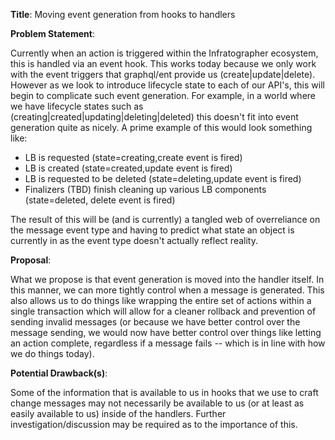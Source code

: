 **Title**: Moving event generation from hooks to handlers

**Problem Statement**:

Currently when an action is triggered within the Infratographer ecosystem, this is handled via an event hook. 
This works today because we only work with the event triggers that graphql/ent provide us (create|update|delete).
However as we look to introduce lifecycle state to each of our API's, this will begin to complicate such event generation. 
For example, in a world where we have lifecycle states such as (creating|created|updating|deleting|deleted) this doesn't fit into event generation quite as nicely. 
A prime example of this would look something like:
- LB is requested (state=creating,create event is fired)
- LB is created (state=created,update event is fired)
- LB is requested to be deleted (state=deleting,update event is fired)
- Finalizers (TBD) finish cleaning up various LB components (state=deleted, delete event is fired)

The result of this will be (and is currently) a tangled web of overreliance on the message event type and having to predict what state an object is currently in as the event type doesn't actually reflect reality.

**Proposal**:

What we propose is that event generation is moved into the handler itself. In this manner, we can more tightly control when a message is generated. This also allows us to do things like wrapping the entire set of actions within a single transaction which will allow for a cleaner rollback and prevention of sending invalid messages (or because we have better control over the message sending, we would now have better control over things like letting an action complete, regardless if a message fails -- which is in line with how we do things today).

**Potential Drawback(s)**:

Some of the information that is available to us in hooks that we use to craft change messages may not necessarily be available to us (or at least as easily available to us) inside of the handlers. Further investigation/discussion may be required as to the importance of this.
